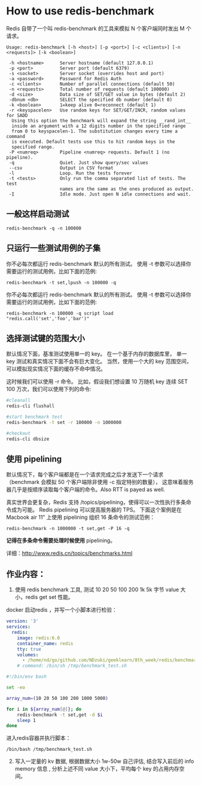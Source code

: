 # How to use redis-benchmark

Redis 自带了一个叫 redis-benchmark 的工具来模拟 N 个客户端同时发出 M 个请求。
```shell
Usage: redis-benchmark [-h <host>] [-p <port>] [-c <clients>] [-n <requests]> [-k <boolean>]

 -h <hostname>      Server hostname (default 127.0.0.1)
 -p <port>          Server port (default 6379)
 -s <socket>        Server socket (overrides host and port)
 -a <password>      Password for Redis Auth
 -c <clients>       Number of parallel connections (default 50)
 -n <requests>      Total number of requests (default 100000)
 -d <size>          Data size of SET/GET value in bytes (default 2)
 -dbnum <db>        SELECT the specified db number (default 0)
 -k <boolean>       1=keep alive 0=reconnect (default 1)
 -r <keyspacelen>   Use random keys for SET/GET/INCR, random values for SADD
  Using this option the benchmark will expand the string __rand_int__
  inside an argument with a 12 digits number in the specified range
  from 0 to keyspacelen-1. The substitution changes every time a command
  is executed. Default tests use this to hit random keys in the
  specified range.
 -P <numreq>        Pipeline <numreq> requests. Default 1 (no pipeline).
 -q                 Quiet. Just show query/sec values
 --csv              Output in CSV format
 -l                 Loop. Run the tests forever
 -t <tests>         Only run the comma separated list of tests. The test
                    names are the same as the ones produced as output.
 -I                 Idle mode. Just open N idle connections and wait.
```

## 一般这样启动测试
```shell
redis-benchmark -q -n 100000
```

## 只运行一些测试用例的子集
你不必每次都运行 redis-benchmark 默认的所有测试。
使用 -t 参数可以选择你需要运行的测试用例，比如下面的范例:
```shell
redis-benchmark -t set,lpush -n 100000 -q
```

你不必每次都运行 redis-benchmark 默认的所有测试。
使用 -t 参数可以选择你需要运行的测试用例，比如下面的范例:
```shell
redis-benchmark -n 100000 -q script load "redis.call('set','foo','bar')"
```

## 选择测试键的范围大小
默认情况下面，基准测试使用单一的 key。
在一个基于内存的数据库里， 单一 key 测试和真实情况下面不会有巨大变化。
当然，使用一个大的 key 范围空间， 可以模拟现实情况下面的缓存不命中情况。

这时候我们可以使用 -r 命令。
比如，假设我们想设置 10 万随机 key 连续 SET 100 万次，我们可以使用下列的命令:
```bash
#cleanall
redis-cli flushall

#start benchmark test
redis-benchmark -t set -r 100000 -n 1000000

#checkout
redis-cli dbsize
```
## 使用 pipelining
默认情况下，每个客户端都是在一个请求完成之后才发送下一个请求 （benchmark 会模拟 50 个客户端除非使用 -c 指定特别的数量）， 这意味着服务器几乎是按顺序读取每个客户端的命令。Also RTT is payed as well.

真实世界会更复杂，Redis 支持 /topics/pipelining，使得可以一次性执行多条命令成为可能。 Redis pipelining 可以提高服务器的 TPS。 下面这个案例是在 Macbook air 11” 上使用 pipelining 组织 16 条命令的测试范例：
```shell
redis-benchmark -n 1000000 -t set,get -P 16 -q
```
**记得在多条命令需要处理时候使用** pipelining。

详细：http://www.redis.cn/topics/benchmarks.html

## 作业内容：

1. 使用 redis benchmark 工具, 测试 10 20 50 100 200 1k 5k 字节 value 大小，redis get set 性能。

docker 启动redis ，并写一个小脚本进行检验：
```yaml
version: '3'
services:
  redis:
    image: redis:6.0
    container_name: redis
    tty: true
    volumes:
      - /home/nd/go/github.com/NDzuki/geeklearn/8th_week/redis/benchmark_test.sh:/tmp/benchmark_test.sh
    # command: /bin/sh /tmp/benchmark_test.sh

```
```bash
#!/bin/env bash

set -eo

array_num=(10 20 50 100 200 1000 5000)

for i in ${array_num[@]}; do
    redis-benchmark -t set,get -d $i
    sleep 1
done
```
进入redis容器并执行脚本：
```shell
/bin/bash /tmp/benchmark_test.sh
```
2. 写入一定量的 kv 数据, 根据数据大小 1w-50w 自己评估, 结合写入前后的 info memory 信息 , 分析上述不同 value 大小下，平均每个 key 的占用内存空间。